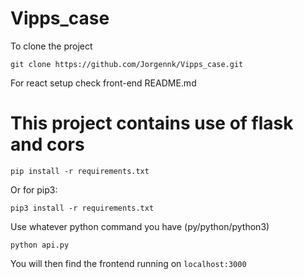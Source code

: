 # Vipps_case
To clone the project
```
git clone https://github.com/Jorgennk/Vipps_case.git
```

For react setup check front-end README.md

# This project contains use of flask and cors
```
pip install -r requirements.txt
```
Or for pip3:
```
pip3 install -r requirements.txt 
```
Use whatever python command you have (py/python/python3)

```
python api.py
```

You will then find the frontend running on ```localhost:3000```

